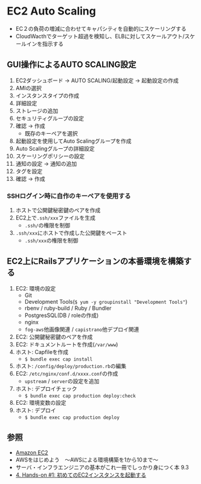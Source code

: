 # EC2 Auto Scaling
- EC２の負荷の増減に合わせてキャパシティを自動的にスケーリングする
- CloudWacthでターゲット超過を検知し、ELBに対してスケールアウト/スケールインを指示する

## GUI操作によるAUTO SCALING設定
1. EC2ダッシュボード
  -> AUTO SCALING/起動設定
  -> 起動設定の作成
2. AMIの選択
3. インスタンスタイプの作成
4. 詳細設定
5. ストレージの追加
6. セキュリティグループの設定
7. 確認 -> 作成
    - 既存のキーペアを選択
8. 起動設定を使用してAuto Scalingグループを作成
9. Auto Scalingグループの詳細設定
10. スケーリングポリシーの設定
11. 通知の設定 -> 通知の追加
12. タグを設定
13. 確認 -> 作成

### SSHログイン時に自作のキーペアを使用する
1. ホストで公開鍵秘密鍵のペアを作成
2. EC2上で`.ssh/xxx`ファイルを生成
    - `.ssh/`の権限を制御
3. `.ssh/xxx`にホストで作成した公開鍵をペースト
    - `.ssh/xxx`の権限を制御

## EC2上にRailsアプリケーションの本番環境を構築する
1. EC2: 環境の設定
    - Git
    - Development Tools(`$ yum -y groupinstall "Development Tools"`)
    - rbenv / ruby-build / Ruby / Bundler
    - PostgresSQL(DB / roleの作成)
    - nginx
    - `fog-aws`他画像関連 / `capistrano`他デプロイ関連
2. EC2: 公開鍵秘密鍵のペアを作成
3. EC2: ドキュメントルートを作成(`/var/www`)
4. ホスト: Capfileを作成
    - `$ bundle exec cap install`
5. ホスト: `/config/deploy/production.rb`の編集
6. EC2: `/etc/nginx/conf.d/xxxx.conf`の作成
    - `upstream` / `server`の設定を追加
7. ホスト: デプロイチェック
    - `$ bundle exec cap production deploy:check`
8. EC2: 環境変数の設定
9. ホスト: デプロイ
    - `$ bundle exec cap production deploy`

## 参照
- [Amazon EC2](https://aws.amazon.com/jp/ec2/?nc2=h_ql_prod_fs_ec2)
- AWSをはじめよう　～AWSによる環境構築を1から10まで～
- サーバ・インフラエンジニアの基本がこれ一冊でしっかり身につく本 9.3
- [4. Hands-on #1: 初めてのEC2インスタンスを起動する](https://tomomano.github.io/learn-aws-by-coding/#sec_first_ec2)
